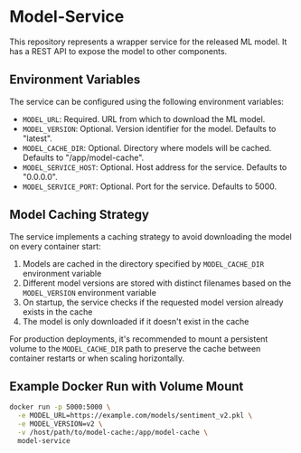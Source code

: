 # Model-Service

This repository represents a wrapper service for the released ML model. It has a REST API to
expose the model to other components.

## Environment Variables

The service can be configured using the following environment variables:

- `MODEL_URL`: Required. URL from which to download the ML model.
- `MODEL_VERSION`: Optional. Version identifier for the model. Defaults to "latest".
- `MODEL_CACHE_DIR`: Optional. Directory where models will be cached. Defaults to "/app/model-cache".
- `MODEL_SERVICE_HOST`: Optional. Host address for the service. Defaults to "0.0.0.0".
- `MODEL_SERVICE_PORT`: Optional. Port for the service. Defaults to 5000.

## Model Caching Strategy

The service implements a caching strategy to avoid downloading the model on every container start:

1. Models are cached in the directory specified by `MODEL_CACHE_DIR` environment variable
2. Different model versions are stored with distinct filenames based on the `MODEL_VERSION` environment variable
3. On startup, the service checks if the requested model version already exists in the cache
4. The model is only downloaded if it doesn't exist in the cache

For production deployments, it's recommended to mount a persistent volume to the `MODEL_CACHE_DIR` path to preserve the cache between container restarts or when scaling horizontally.

## Example Docker Run with Volume Mount

```bash
docker run -p 5000:5000 \
  -e MODEL_URL=https://example.com/models/sentiment_v2.pkl \
  -e MODEL_VERSION=v2 \
  -v /host/path/to/model-cache:/app/model-cache \
  model-service
```